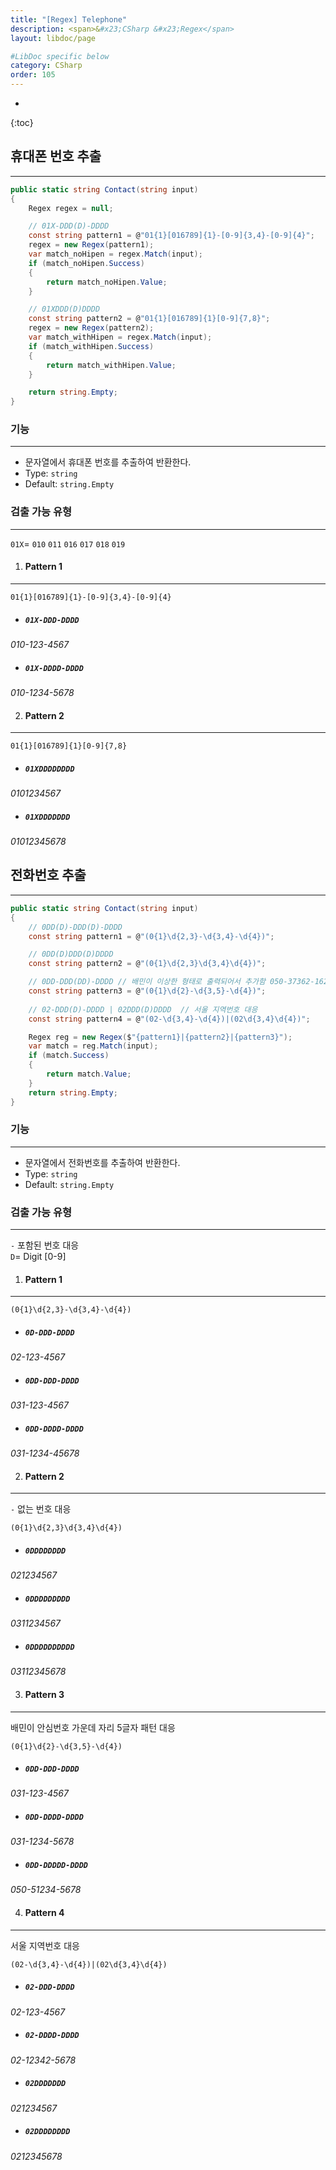 ```yaml
---
title: "[Regex] Telephone"
description: <span>&#x23;CSharp &#x23;Regex</span>
layout: libdoc/page

#LibDoc specific below
category: CSharp
order: 105
---
```

* 
{:toc}

## 휴대폰 번호 추출
---
```csharp
public static string Contact(string input)
{
    Regex regex = null;

    // 01X-DDD(D)-DDDD
    const string pattern1 = @"01{1}[016789]{1}-[0-9]{3,4}-[0-9]{4}";
    regex = new Regex(pattern1);
    var match_noHipen = regex.Match(input);
    if (match_noHipen.Success)
    {
        return match_noHipen.Value;
    }

    // 01XDDD(D)DDDD
    const string pattern2 = @"01{1}[016789]{1}[0-9]{7,8}";
    regex = new Regex(pattern2);
    var match_withHipen = regex.Match(input);
    if (match_withHipen.Success)
    {
        return match_withHipen.Value;
    }

    return string.Empty;
}
```

### 기능
---
* 문자열에서 휴대폰 번호를 추출하여 반환한다.
* Type: `string`
* Default: `string.Empty`

### 검출 가능 유형
--- 
`01X`= `010` `011` `016` `017` `018` `019`

1. #### **Pattern 1**
---
```regex
01{1}[016789]{1}-[0-9]{3,4}-[0-9]{4}
```
* ##### `01X-DDD-DDDD`
*010-123-4567*
* ##### `01X-DDDD-DDDD`
*010-1234-5678*

2. #### **Pattern 2**
---
```regex
01{1}[016789]{1}[0-9]{7,8}
```
* ##### `01XDDDDDDDD`
*0101234567*
* ##### `01XDDDDDDD`
*01012345678*
  
## 전화번호 추출
---
```csharp
public static string Contact(string input)
{
    // 0DD(D)-DDD(D)-DDDD
    const string pattern1 = @"(0{1}\d{2,3}-\d{3,4}-\d{4})";

    // 0DD(D)DDD(D)DDDD
    const string pattern2 = @"(0{1}\d{2,3}\d{3,4}\d{4})";

    // 0DD-DDD(DD)-DDDD // 배민이 이상한 형태로 출력되어서 추가함 050-37362-1627
    const string pattern3 = @"(0{1}\d{2}-\d{3,5}-\d{4})";
            
    // 02-DDD(D)-DDDD | 02DDD(D)DDDD  // 서울 지역번호 대응
    const string pattern4 = @"(02-\d{3,4}-\d{4})|(02\d{3,4}\d{4})";

    Regex reg = new Regex($"{pattern1}|{pattern2}|{pattern3}");
    var match = reg.Match(input);
    if (match.Success)
    {
        return match.Value;
    }
    return string.Empty;
}
```

### 기능
---
* 문자열에서 전화번호를 추출하여 반환한다.
* Type: `string`
* Default: `string.Empty`

### 검출 가능 유형 
---
`-` 포함된 번호 대응<br/>
`D`= Digit [0-9]

1. #### **Pattern 1**
---
```regex
(0{1}\d{2,3}-\d{3,4}-\d{4})
```
* ##### `0D-DDD-DDDD`
*02-123-4567*
* ##### `0DD-DDD-DDDD`
*031-123-4567*
* ##### `0DD-DDDD-DDDD`
*031-1234-45678*

2. #### **Pattern 2**
---
`-` 없는 번호 대응
```regex
(0{1}\d{2,3}\d{3,4}\d{4})
```
* ##### `0DDDDDDDD`
*021234567*
* ##### `0DDDDDDDDD`
*0311234567*
* ##### `0DDDDDDDDDD`
*03112345678*

3. #### **Pattern 3**
---
배민이 안심번호 가운데 자리 5글자 패턴 대응
```regex
(0{1}\d{2}-\d{3,5}-\d{4})
```
* ##### `0DD-DDD-DDDD`
*031-123-4567*
* ##### `0DD-DDDD-DDDD`
*031-1234-5678*
* ##### `0DD-DDDDD-DDDD`
*050-51234-5678*

4. #### **Pattern 4**
---
서울 지역번호 대응
```regex
(02-\d{3,4}-\d{4})|(02\d{3,4}\d{4})
```
* ##### `02-DDD-DDDD`
*02-123-4567*
* ##### `02-DDDD-DDDD`
*02-12342-5678*
* ##### `02DDDDDDD`
*021234567*
* ##### `02DDDDDDDD`
*0212345678*

